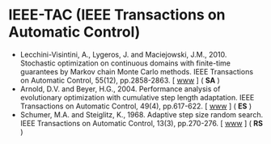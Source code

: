 # IEEE-TAC (IEEE Transactions on Automatic Control)

* Lecchini-Visintini, A., Lygeros, J. and Maciejowski, J.M., 2010. Stochastic optimization on continuous domains with finite-time guarantees by Markov chain Monte Carlo methods. IEEE Transactions on Automatic Control, 55(12), pp.2858-2863. [ [www](https://ieeexplore.ieee.org/abstract/document/5582214) ] (  **SA** )
* Arnold, D.V. and Beyer, H.G., 2004. Performance analysis of evolutionary optimization with cumulative step length adaptation. IEEE Transactions on Automatic Control, 49(4), pp.617-622. [ [www](https://ieeexplore.ieee.org/abstract/document/1284729) ] ( **ES** )
* Schumer, M.A. and Steiglitz, K., 1968. Adaptive step size random search. IEEE Transactions on Automatic Control, 13(3), pp.270-276. [ [www](https://ieeexplore.ieee.org/abstract/document/1098903) ] ( **RS** )
